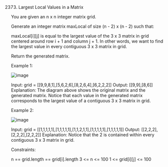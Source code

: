 2373. Largest Local Values in a Matrix

You are given an n x n integer matrix grid.

Generate an integer matrix maxLocal of size (n - 2) x (n - 2) such that:

maxLocal[i][j] is equal to the largest value of the 3 x 3 matrix in grid centered around row i + 1 and column j + 1.
In other words, we want to find the largest value in every contiguous 3 x 3 matrix in grid.

Return the generated matrix.

 

Example 1:

![image](https://github.com/dita-deb/LeetCodePractice/assets/153967732/b93e894c-fa1e-4194-981f-3ef2c49f975c)

Input: grid = [[9,9,8,1],[5,6,2,6],[8,2,6,4],[6,2,2,2]]
Output: [[9,9],[8,6]]
Explanation: The diagram above shows the original matrix and the generated matrix.
Notice that each value in the generated matrix corresponds to the largest value of a contiguous 3 x 3 matrix in grid.

Example 2:

![image](https://github.com/dita-deb/LeetCodePractice/assets/153967732/b3e826f7-184f-4421-a586-00457c8c03c6)

Input: grid = [[1,1,1,1,1],[1,1,1,1,1],[1,1,2,1,1],[1,1,1,1,1],[1,1,1,1,1]]
Output: [[2,2,2],[2,2,2],[2,2,2]]
Explanation: Notice that the 2 is contained within every contiguous 3 x 3 matrix in grid.
 

Constraints:

n == grid.length == grid[i].length
3 <= n <= 100
1 <= grid[i][j] <= 100
